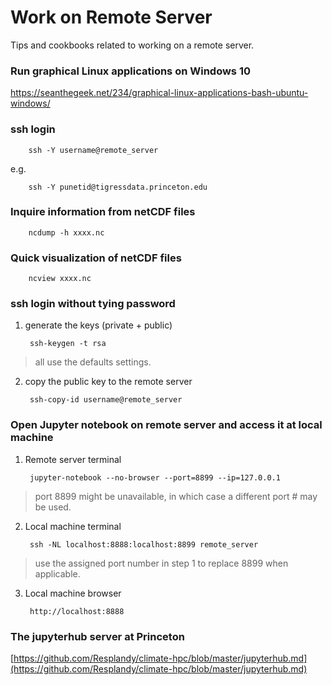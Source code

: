 # Work on Remote Server
Tips and cookbooks related to working on a remote server.

### Run graphical Linux applications on Windows 10
https://seanthegeek.net/234/graphical-linux-applications-bash-ubuntu-windows/

### ssh login

        ssh -Y username@remote_server
       
e.g. 
        
        ssh -Y punetid@tigressdata.princeton.edu

### Inquire information from netCDF files

        ncdump -h xxxx.nc

### Quick visualization of netCDF files

        ncview xxxx.nc


### ssh login without tying password
1. generate the keys (private + public)

        ssh-keygen -t rsa
> all use the defaults settings.

2. copy the  public key to the remote server

        ssh-copy-id username@remote_server

### Open Jupyter notebook on remote server and access it at local machine
1. Remote server terminal

        jupyter-notebook --no-browser --port=8899 --ip=127.0.0.1
> port 8899 might be unavailable, in which case a different port # may be used.


2. Local machine terminal

        ssh -NL localhost:8888:localhost:8899 remote_server
> use the assigned port number in step 1 to replace 8899 when applicable.

3. Local machine browser

        http://localhost:8888

### The jupyterhub server at Princeton
[https://github.com/Resplandy/climate-hpc/blob/master/jupyterhub.md](https://github.com/Resplandy/climate-hpc/blob/master/jupyterhub.md)
